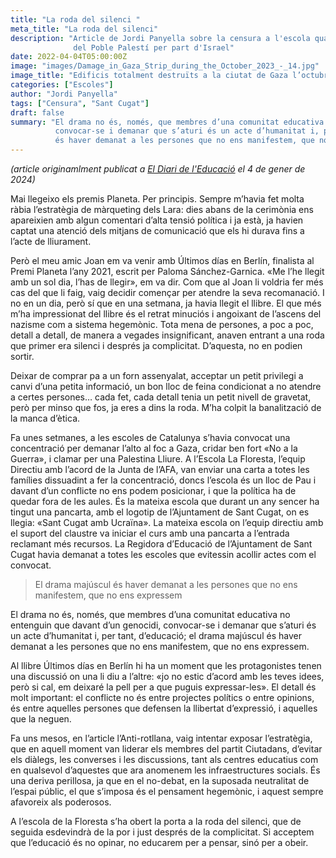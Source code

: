 ```yaml
---
title: "La roda del silenci "
meta_title: "La roda del silenci"
description: "Article de Jordi Panyella sobre la censura a l'escola quan es vol denuciar el genocidi
              del Poble Palestí per part d'Israel"
date: 2022-04-04T05:00:00Z
image: "images/Damage_in_Gaza_Strip_during_the_October_2023_-_14.jpg"
image_title: "Edificis totalment destruïts a la ciutat de Gaza l’octubre del 2023 | Wikimedia Commons"
categories: ["Escoles"]
author: "Jordi Panyella"
tags: ["Censura", "Sant Cugat"]
draft: false
summary: "El drama no és, només, que membres d’una comunitat educativa no entenguin que davant d’un genocidi,
          convocar-se i demanar que s’aturi és un acte d’humanitat i, per tant, d’educació; el drama majúscul
          és haver demanat a les persones que no ens manifestem, que no ens expressem."
---
```


*(article originamlment publicat a [El Diari de l'Educació](https://diarieducacio.cat/la-roda-del-silenci/) el 4 de gener de 2024)*

Mai llegeixo els premis Planeta. Per principis. Sempre m’havia fet molta ràbia l’estratègia de màrqueting dels Lara: dies abans de la cerimònia ens apareixien amb algun comentari d’alta tensió política i ja està, ja havien captat una atenció dels mitjans de comunicació que els hi durava fins a l’acte de lliurament.

Però el meu amic Joan em va venir amb Últimos días en Berlín, finalista al Premi Planeta l’any 2021, escrit per Paloma Sánchez-Garnica. «Me l’he llegit amb un sol dia, l’has de llegir», em va dir. Com que al Joan li voldria fer més cas del que li faig, vaig decidir començar per atendre la seva recomanació. I no en un dia, però sí que en una setmana, ja havia llegit el llibre. El que més m’ha impressionat del llibre és el retrat minuciós i angoixant de l’ascens del nazisme com a sistema hegemònic. Tota mena de persones, a poc a poc, detall a detall, de manera a vegades insignificant, anaven entrant a una roda que primer era silenci i després ja complicitat. D’aquesta, no en podien sortir.

Deixar de comprar pa a un forn assenyalat, acceptar un petit privilegi a canvi d’una petita informació, un bon lloc de feina condicionat a no atendre a certes persones… cada fet, cada detall tenia un petit nivell de gravetat, però per minso que fos, ja eres a dins la roda. M’ha colpit la banalització de la manca d’ètica.

Fa unes setmanes, a les escoles de Catalunya s’havia convocat una concentració per demanar l’alto al foc a Gaza, cridar ben fort «No a la Guerra», i clamar per una Palestina Lliure. A l’Escola La Floresta, l’equip Directiu amb l’acord de la Junta de l’AFA, van enviar una carta a totes les famílies dissuadint a fer la concentració, doncs l’escola és un lloc de Pau i davant d’un conflicte no ens podem posicionar, i que la política ha de quedar fora de les aules. És la mateixa escola que durant un any sencer ha tingut una pancarta, amb el logotip de l’Ajuntament de Sant Cugat, on es llegia: «Sant Cugat amb Ucraïna». La mateixa escola on l’equip directiu amb el suport del claustre va iniciar el curs amb una pancarta a l’entrada reclamant més recursos. La Regidora d’Educació de l’Ajuntament de Sant Cugat havia demanat a totes les escoles que evitessin acollir actes com el convocat.

> El drama majúscul és haver demanat a les persones que no ens manifestem, que no ens expressem

El drama no és, només, que membres d’una comunitat educativa no entenguin que davant d’un genocidi, convocar-se i demanar que s’aturi és un acte d’humanitat i, per tant, d’educació; el drama majúscul és haver demanat a les persones que no ens manifestem, que no ens expressem.

Al llibre Últimos días en Berlín hi ha un moment que les protagonistes tenen una discussió on una li diu a l’altre: «jo no estic d’acord amb les teves idees, però si cal, em deixaré la pell per a que puguis expressar-les». El detall és molt important: el conflicte no és entre projectes polítics o entre opinions, és entre aquelles persones que defensen la llibertat d’expressió, i aquelles que la neguen.

Fa uns mesos, en l’article l’Anti-rotllana, vaig intentar exposar l’estratègia, que en aquell moment van liderar els membres del partit Ciutadans, d’evitar els diàlegs, les converses i les discussions, tant als centres educatius com en qualsevol d’aquestes que ara anomenem les infraestructures socials. És una deriva perillosa, ja que en el no-debat, en la suposada neutralitat de l’espai públic, el que s’imposa és el pensament hegemònic, i aquest sempre afavoreix als poderosos.

A l’escola de la Floresta s’ha obert la porta a la roda del silenci, que de seguida esdevindrà de la por i just després de la complicitat. Si acceptem que l’educació és no opinar, no educarem per a pensar, sinó per a obeir.
